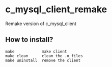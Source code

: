 # c_mysql_client_remake

Remake version of c_mysql_client

## How to install?

```
make            make client
make clean      clean the .o files
make uninstall  remove the client
```